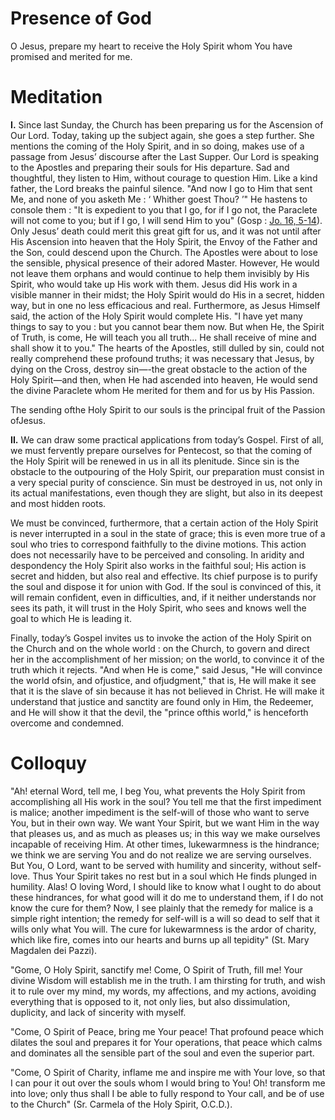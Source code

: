 # Presence of God

O Jesus, prepare my heart to receive the Holy Spirit whom You have promised and merited for me.

# Meditation

**I.** Since last Sunday, the Church has been preparing us for the Ascension of Our Lord. Today, taking up the subject again, she goes a step further. She mentions the coming of the Holy Spirit, and in so doing, makes use of a passage from Jesus’ discourse after the Last Supper. Our Lord is speaking to the Apostles and preparing their souls for His departure. Sad and thoughtful, they listen to Him, without courage to question Him. Like a kind father, the Lord breaks the painful silence. "And now I go to Him that sent Me, and none of you asketh Me : ‘ Whither goest Thou? ’" He hastens to console them : "It is expedient to you that I go, for if I go not, the Paraclete will not come to you; but if I go, I will send Him to you" (Gosp : [Jo. 16, 5-14](https://vulgata.online/bible/Jo.16?ed=DR2&vfn=DR2.Jo.16.5-14:vs)). Only Jesus’ death could merit this great gift for us, and it was not until after His Ascension into heaven that the Holy Spirit, the Envoy of the Father and the Son, could descend upon the Church. The Apostles were about to lose the sensible, physical presence of their adored Master. However, He would not leave them orphans and would continue to help them invisibly by His Spirit, who would take up His work with them. Jesus did His work in a visible manner in their midst; the Holy Spirit would do His in a secret, hidden way, but in one no less efficacious and real. Furthermore, as Jesus Himself said, the action of the Holy Spirit would complete His. "I have yet many things to say to you : but you cannot bear them now. But when He, the Spirit of Truth, is come, He will teach you all truth... He shall receive of mine and shall show it to you." The hearts of the Apostles, still dulled by sin, could not really comprehend these profound truths; it was necessary that Jesus, by dying on the Cross, destroy sin—-the great obstacle to the action of the Holy Spirit—and then, when He had ascended into heaven, He would send the divine Paraclete whom He merited for them and for us by His Passion.

The sending ofthe Holy Spirit to our souls is the principal fruit of the Passion ofJesus.

**II.** We can draw some practical applications from today’s Gospel. First of all, we must fervently prepare ourselves for Pentecost, so that the coming of the Holy Spirit will be renewed in us in all its plenitude. Since sin is the obstacle to the outpouring of the Holy Spirit, our preparation must consist in a very special purity of conscience. Sin must be destroyed in us, not only in its actual manifestations, even though they are slight, but also in its deepest and most hidden roots.

We must be convinced, furthermore, that a certain action of the Holy Spirit is never interrupted in a soul in the state of grace; this is even more true of a soul who tries to correspond faithfully to the divine motions. This action does not necessarily have to be perceived and consoling. In aridity and despondency the Holy Spirit also works in the faithful soul; His action is secret and hidden, but also real and effective. Its chief purpose is to purify the soul and dispose it for union with God. If the soul is convinced of this, it will remain confident, even in difficulties, and, if it neither understands nor sees its path, it will trust in the Holy Spirit, who sees and knows well the goal to which He is leading it.

Finally, today’s Gospel invites us to invoke the action of the Holy Spirit on the Church and on the whole world : on the Church, to govern and direct her in the accomplishment of her mission; on the world, to convince it of the truth which it rejects. "And when He is come," said Jesus, "He will convince the world ofsin, and ofjustice, and ofjudgment," that is, He will make it see that it is the slave of sin because it has not believed in Christ. He will make it understand that justice and sanctity are found only in Him, the Redeemer, and He will show it that the devil, the "prince ofthis world," is henceforth overcome and condemned.

# Colloquy

"Ah! eternal Word, tell me, I beg You, what prevents the Holy Spirit from accomplishing all His work in the soul? You tell me that the first impediment is malice; another impediment is the self-will of those who want to serve You, but in their own way. We want Your Spirit, but we want Him in the way that pleases us, and as much as pleases us; in this way we make ourselves incapable of receiving Him. At other times, lukewarmness is the hindrance; we think we are serving You and do not realize we are serving ourselves. But You, O Lord, want to be served with humility and sincerity, without self-love. Thus Your Spirit takes no rest but in a soul which He finds plunged in humility. Alas! O loving Word, I should like to know what I ought to do about these hindrances, for what good will it do me to understand them, if I do not know the cure for them? Now, I see plainly that the remedy for malice is a simple right intention; the remedy for self-will is a will so dead to self that it wills only what You will. The cure for lukewarmness is the ardor of charity, which like fire, comes into our hearts and burns up all tepidity" (St. Mary Magdalen dei Pazzi).

"Gome, O Holy Spirit, sanctify me! Come, O Spirit of Truth, fill me! Your divine Wisdom will establish me in the truth. I am thirsting for truth, and wish it to rule over my mind, my words, my affections, and my actions, avoiding everything that is opposed to it, not only lies, but also dissimulation, duplicity, and lack of sincerity with myself.

"Come, O Spirit of Peace, bring me Your peace! That profound peace which dilates the soul and prepares it for Your operations, that peace which calms and dominates all the sensible part of the soul and even the superior part.

"Come, O Spirit of Charity, inflame me and inspire me with Your love, so that I can pour it out over the souls whom I would bring to You! Oh! transform me into love; only thus shall I be able to fully respond to Your call, and be of use to the Church" (Sr. Carmela of the Holy Spirit, O.C.D.).
